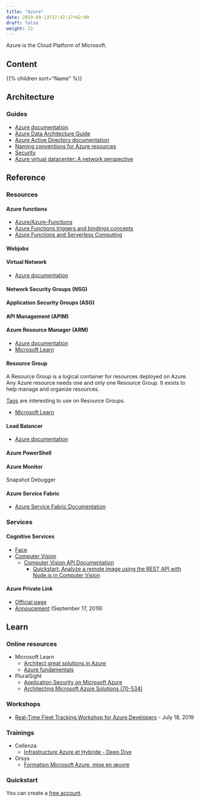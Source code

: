 ```yaml
---
title: "Azure"
date: 2019-09-13T17:47:17+02:00
draft: false
weight: 22
---
```


Azure is the Cloud Platform of Microsoft.

## Content

{{% children sort="Name" %}}

## Architecture

### Guides

- [Azure documentation](https://docs.microsoft.com/en-us/azure/)
- [Azure Data Architecture Guide](https://docs.microsoft.com/en-us/azure/architecture/data-guide/)
- [Azure Active Directory documentation](https://docs.microsoft.com/en-us/azure/active-directory/)
- [Naming conventions for Azure resources](https://docs.microsoft.com/en-us/azure/architecture/best-practices/naming-conventions)
- [Security](https://docs.microsoft.com/en-us/azure/security/)
- [Azure virtual datacenter: A network perspective](https://docs.microsoft.com/en-us/azure/architecture/vdc/networking-virtual-datacenter)

## Reference

### Resources

#### Azure functions

- [Azure/Azure-Functions](https://github.com/Azure/Azure-Functions/blob/master/readme.md)
- [Azure Functions triggers and bindings concepts](https://docs.microsoft.com/en-us/azure/azure-functions/functions-triggers-bindings)
- [Azure Functions and Serverless Computing](https://blogs.msdn.microsoft.com/azuredev/2018/08/29/azure-functions-and-serverless-computing/)

#### Webjobs

#### Virtual Network

- [Azure documentation](https://docs.microsoft.com/en-us/azure/virtual-network/virtual-networks-overview)

#### Network Security Groups (NSG)

#### Application Security Groups (ASG)

#### API Management (APIM)

#### Azure Resource Manager (ARM)

- [Azure documentation](https://docs.microsoft.com/en-us/azure/azure-resource-manager/)
- [Microsoft Learn](https://docs.microsoft.com/en-us/learn/modules/control-and-organize-with-azure-resource-manager/)

#### Resource Group

A Resource Group is a logical container for resources deployed on Azure. Any Azure resource needs one and only one Resource Group. It exists to help manage and organize resources.

[Tags](https://docs.microsoft.com/en-us/azure/azure-resource-manager/resource-group-using-tags) are interesting to use on Resource Groups.

- [Microsoft Learn](https://docs.microsoft.com/en-us/learn/modules/control-and-organize-with-azure-resource-manager/)

#### Load Balancer

- [Azure documentation](https://docs.microsoft.com/en-us/azure/load-balancer/)

#### Azure PowerShell

#### Azure Monitor

Snapshot Debugger

#### Azure Service Fabric

- [Azure Service Fabric Documentation](https://docs.microsoft.com/en-us/azure/service-fabric/)

### Services

#### Cognitive Services

- [Face](https://azure.microsoft.com/en-us/services/cognitive-services/face/)
- [Computer Vision](https://azure.microsoft.com/en-us/services/cognitive-services/computer-vision/)
  - [Computer Vision API Documentation](https://docs.microsoft.com/en-us/azure/cognitive-services/computer-vision/)
    - [Quickstart: Analyze a remote image using the REST API with Node.js in Computer Vision](https://docs.microsoft.com/en-us/azure/cognitive-services/computer-vision/QuickStarts/node-analyze)

#### Azure Private Link

- [Official page](https://azure.microsoft.com/en-us/services/private-link/)
- [Annoucement](https://azure.microsoft.com/en-us/blog/announcing-azure-private-link/) (September 17, 2019)

## Learn

### Online resources

- Microsoft Learn
  - [Architect great solutions in Azure](https://docs.microsoft.com/en-us/learn/paths/architect-great-solutions-in-azure/)
  - [Azure fundamentals](https://docs.microsoft.com/en-us/learn/paths/azure-fundamentals/)
- PluralSight
  - [Application Security on Microsoft Azure](https://app.pluralsight.com/paths/skill/application-security-on-microsoft-azure)
  - [Architecting Microsoft Azure Solutions (70-534)](https://app.pluralsight.com/paths/certificate/azure-solutions-70-534)

### Workshops

- [Real-Time Fleet Tracking Workshop for Azure Developers](https://developer.here.com/blog/real-time-fleet-tracking-workshop-for-azure-developers) - July 18, 2019

### Trainings

- Cellenza
  - [Infrastructure Azure et Hybride - Deep Dive](https://training.cellenza.com/formations-azure/infrastructure-azure-et-hybride-deep-dive/)
- Orsys
  - [Formation Microsoft Azure, mise en œuvre](https://www.orsys.fr/formation-microsoft-azure.html)

### Quickstart

You can create a [free account](https://azure.microsoft.com/en-us/free/).
